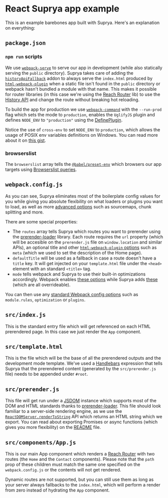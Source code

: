 # React Suprya app example

This is an example barebones app built with Suprya. Here's an explanation on everything:

## `package.json`

### `npm run` scripts

We use [`webpack-serve`](https://github.com/webpack-contrib/webpack-serve) to serve our app in development (while also statically serving the `public` directory). Suprya takes care of adding the [`historyApiFallback`](https://github.com/webpack-contrib/webpack-serve#add-on-features) addon to always serve the `index.html` produced by [`html-webpack-plugin`](https://github.com/jantimon/html-webpack-plugin) when a static file isn't found in the `public` directory or webpack hasn't bundled a module with that name. This makes it possible for router libraries (in this case we're using the [Reach Router](https://reach.tech/router) lib) to use the [History API](https://developer.mozilla.org/en-US/docs/Web/API/History) and change the route without breaking hot reloading.

To build the app for production we use [`webpack-command`](https://github.com/webpack-contrib/webpack-command) with the `--run-prod` flag which sets the mode to `production`, enables the `UglifyJS` plugin and defines `NODE_ENV` to `"production"` using the [DefinePlugin](https://webpack.js.org/plugins/define-plugin/).

Notice the use of `cross-env` to set `NODE_ENV` to `production`, which allows the usage of POSIX env variables definitions on Windows. You can read more about it on [this gist](https://gist.github.com/hugmanrique/8e71844cf20f5f49ff856137b723a7ae).

### browserslist

The `browserslist` array tells the [`@babel/preset-env`](https://new.babeljs.io/docs/en/next/babel-preset-env.html) which browsers our app targets using [Browserslist queries](https://github.com/browserslist/browserslist#queries).

## `webpack.config.js`

As you can see, Suprya eliminates most of the boilerplate config values for you while giving you absolute flexibility on what loaders or plugins you want to load, as well as more [advanced options](https://webpack.js.org/configuration/) such as sourcemaps, chunk splitting and more.

There are some special properties:

- The `routes` array tells Suprya which routes you want to prerender using the [prerender-loader](https://github.com/GoogleChromeLabs/prerender-loader) library. Each route requires the `url` property (which will be accesible on the `prerender.js` file on `window.location` and similar APIs), an optional title and other [`html-webpack-plugin` options](https://github.com/jantimon/html-webpack-plugin#options) such as `meta` (which we used to set the description of the Home page).
- `defaultTitle` will be used as a fallback in case a route doesn't have a `title` key. It will get injected on your `template.html` file under the `<head>` element with an standard `<title>` tag.
- `mode` tells webpack and Suprya to use their built-in optimizations accordingly. Webpack enables [these options](https://webpack.js.org/concepts/mode/) while Suprya adds [these](../../README.md#-opinionated-webpack-options) (which are all overrideable).

You can then use any [standard Webpack config options](https://webpack.js.org/configuration/) such as `module.rules`, `optimization` or `plugins`.

## `src/index.js`

This is the standard entry file which will get referenced on each HTML prerendered page. In this case we just render the `App` component.

## `src/template.html`

This is the file which will be the base of all the prerendered outputs and the development mode template. We've used a [Handlebars](https://handlebarsjs.com/) expression that tells Suprya that the prerendered content (generated by the `src/prerender.js` file) needs to be appended under `#root`.

## `src/prerender.js`

This file will get run under a [JSDOM](https://github.com/jsdom/jsdom) instance which supports most of the DOM and HTML standards thanks to [prerender-loader](https://github.com/GoogleChromeLabs/prerender-loader/). This file should look familiar to a server-side rendering engine, as we use the [`ReactDOMServer.renderToString`](https://reactjs.org/docs/react-dom-server.html#rendertostring) API which returns an HTML string which we export. You can read about exporting Promises or async functions (which gives you more flexibility) on the [README](../../README.md) file.

## `src/components/App.js`

This is our main App component which renders a [Reach Router](https://reach.tech/router) with two routes (the `Home` and the `Contact` components). Please note that the `path` prop of these children must match the same one specified on the `webpack.config.js` or the contents will not get rendered.

Dynamic routes are not supported, but you can still use them as long as your server always fallbacks to the `index.html`, which will perform a render from zero instead of hydrating the `App` component.